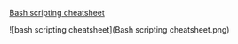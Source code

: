 [Bash scripting cheatsheet](https://devhints.io/bash)<br/>

![bash scripting cheatsheet](Bash scripting cheatsheet.png)
